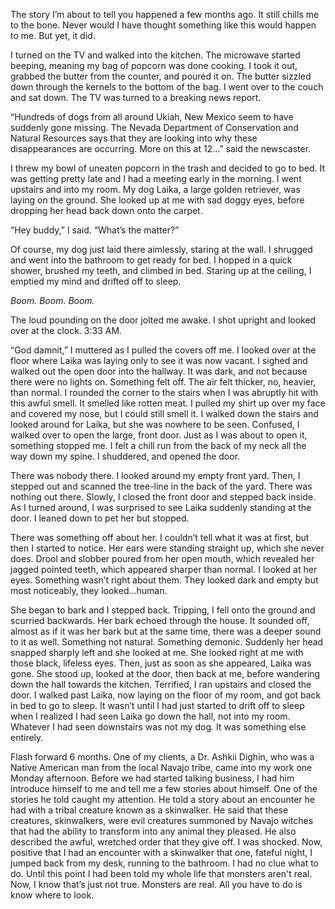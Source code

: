 The story I’m about to tell you happened a few months ago. It still chills me to the bone. Never would I have thought something like this would happen to me. But yet, it did. 

I turned on the TV and walked into the kitchen. The microwave started beeping, meaning my bag of popcorn was done cooking. I took it out, grabbed the butter from the counter, and poured it on. The butter sizzled down through the kernels to the bottom of the bag. I went over to the couch and sat down. The TV was turned to a breaking news report.

“Hundreds of dogs from all around Ukiah, New Mexico seem to have suddenly gone missing. The Nevada Department of Conservation and Natural Resources says that they are looking into why these disappearances are occurring. More on this at 12…” said the newscaster. 

I threw my bowl of uneaten popcorn in the trash and decided to go to bed. It was getting pretty late and I had a meeting early in the morning. I went upstairs and into my room. My dog Laika, a large golden retriever, was laying on the ground. She looked up at me with sad doggy eyes, before dropping her head back down onto the carpet. 

“Hey buddy,” I said. “What’s the matter?”

Of course, my dog just laid there aimlessly, staring at the wall. I shrugged and went into the bathroom to get ready for bed. I hopped in a quick shower, brushed my teeth, and climbed in bed. Staring up at the ceiling, I emptied my mind and drifted off to sleep.

*Boom. Boom. Boom.*

The loud pounding on the door jolted me awake. I shot upright and looked over at the clock. 3:33 AM. 

“God damnit,” I muttered as I pulled the covers off me. I looked over at the floor where Laika was laying only to see it was now vacant. I sighed and walked out the open door into the hallway. It was dark, and not because there were no lights on. Something felt off. The air felt thicker, no, heavier, than normal. I rounded the corner to the stairs when I was abruptly hit with this awful smell. It smelled like rotten meat. I pulled my shirt up over my face and covered my nose, but I could still smell it. I walked down the stairs and looked around for Laika, but she was nowhere to be seen. Confused, I walked over to open the large, front door. Just as I was about to open it, something stopped me. I felt a chill run from the back of my neck all the way down my spine. I shuddered, and opened the door. 

There was nobody there. I looked around my empty front yard. Then, I stepped out and scanned the tree-line in the back of the yard. There was nothing out there. Slowly, I closed the front door and stepped back inside. As I turned around, I was surprised to see Laika suddenly standing at the door. I leaned down to pet her but stopped.

There was something off about her. I couldn’t tell what it was at first, but then I started to notice. Her ears were standing straight up, which she never does. Drool and slobber poured from her open mouth, which revealed her jagged pointed teeth, which appeared sharper than normal. I looked at her eyes. Something wasn’t right about them. They looked dark and empty but most noticeably, they looked...human.

She began to bark and I stepped back. Tripping, I fell onto the ground and scurried backwards. Her bark echoed through the house. It sounded off, almost as if it was her bark but at the same time, there was a deeper sound to it as well. Something not natural. Something demonic. Suddenly her head snapped sharply left and she looked at me. She looked right at me with those black, lifeless eyes. Then, just as soon as she appeared, Laika was gone. She stood up, looked at the door, then back at me, before wandering down the hall towards the kitchen. Terrified, I ran upstairs and closed the door. I walked past Laika, now laying on the floor of my room, and got back in bed to go to sleep. It wasn’t until I had just started to drift off to sleep when I realized I had seen Laika go down the hall, not into my room. Whatever I had seen downstairs was not my dog. It was something else entirely. 

Flash forward 6 months. One of my clients, a Dr. Ashkii Dighin, who was a Native American man from the local Navajo tribe, came into my work one Monday afternoon. Before we had started talking business, I had him introduce himself to me and tell me a few stories about himself. One of the stories he told caught my attention. He told a story about an encounter he had with a tribal creature known as a skinwalker. He said that these creatures, skinwalkers, were evil creatures summoned by Navajo witches that had the ability to transform into any animal they pleased. He also described the awful, wretched order that they give off. I was shocked. Now, positive that I had an encounter with a skinwalker that one, fateful night, I jumped back from my desk, running to the bathroom. I had no clue what to do. Until this point I had been told my whole life that monsters aren't real. Now, I know that’s just not true. Monsters are real. All you have to do is know where to look.